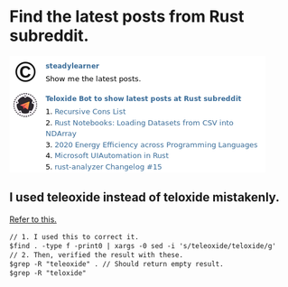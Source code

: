 # Find the latest posts from Rust subreddit.

[![Rust Telegram bot](https://github.com/steadylearner/Rust-Full-Stack/blob/master/bots/teloxide/rust_example.png)](https://github.com/steadylearner/Rust-Full-Stack/tree/master/bots/teloxide/src)

## I used teleoxide instead of teloxide mistakenly.

[Refer to this.](https://linuxize.com/post/how-to-use-sed-to-find-and-replace-string-in-files/)

```console
// 1. I used this to correct it.
$find . -type f -print0 | xargs -0 sed -i 's/teleoxide/teloxide/g'
// 2. Then, verified the result with these.
$grep -R "teleoxide" . // Should return empty result.
$grep -R "teloxide" 
```
